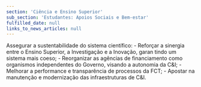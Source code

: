 ```yaml
---
section: 'Ciência e Ensino Superior'
sub_section: 'Estudantes: Apoios Sociais e Bem-estar'
fulfilled_date: null
links_to_news_articles: null
---
```


Assegurar a sustentabilidade do sistema científico: - Reforçar a sinergia entre o Ensino Superior, a Investigação e a Inovação, garan tindo um sistema mais coeso; - Reorganizar as agências de financiamento como organismos independentes do Governo, visando a autonomia da C&I; - Melhorar a performance e transparência de processos da FCT; - Apostar na manutenção e modernização das infraestruturas de C&I.